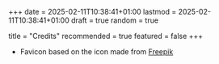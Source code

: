 +++
date = 2025-02-11T10:38:41+01:00
lastmod = 2025-02-11T10:38:41+01:00
draft = true
random = true

title = "Credits"
recommended = true
featured = false
+++
- Favicon based on the icon made from [Freepik](https://www.flaticon.com/authors/freepik "Original icon by Freepik")

